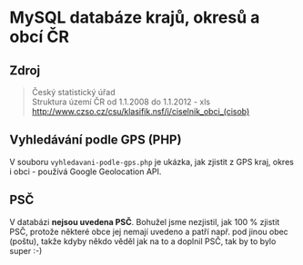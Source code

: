 MySQL databáze krajů, okresů a obcí ČR
======================================

Zdroj
-----

> Český statistický úřad<br />
> Struktura území ČR od 1.1.2008 do 1.1.2012 - xls<br />
> http://www.czso.cz/csu/klasifik.nsf/i/ciselnik_obci_(cisob)


Vyhledávání podle GPS (PHP)
---------------------------

V souboru `vyhledavani-podle-gps.php` je ukázka, jak zjistit z GPS kraj, okres i obci - používá Google Geolocation API.

PSČ
---

V databázi **nejsou uvedena PSČ**. Bohužel jsme nezjistil, jak 100&nbsp;% zjistit PSČ, protože některé obce jej nemají uvedeno a patří např. pod jinou obec (poštu), takže kdyby někdo věděl jak na to a doplnil PSČ, tak by to bylo super :-)